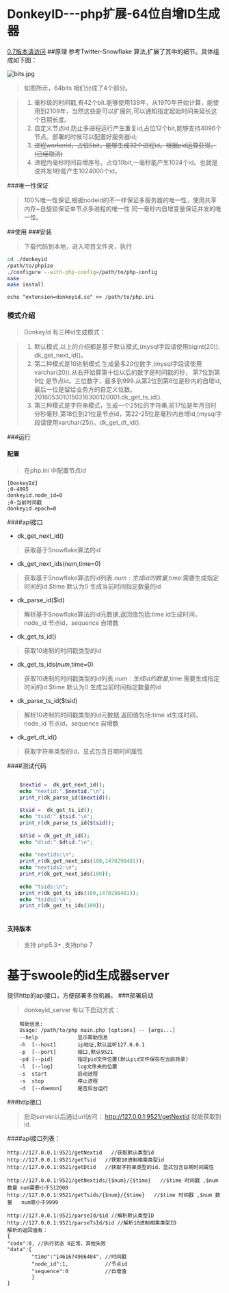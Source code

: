 # DonkeyID---php扩展-64位自增ID生成器
[0.7版本请访问](https://github.com/osgochina/donkeyid/tree/donkeyid-0.7)
##原理
	参考Twitter-Snowflake 算法,扩展了其中的细节。具体组成如下图：
	
![bits.jpg](https://github.com/osgochina/donkeyid/blob/master/doc/bits.png?raw=true)

> 如图所示，64bits 咱们分成了4个部分。

> 1. 毫秒级的时间戳,有42个bit.能够使用139年，从1970年开始计算，能使用到2109年，当然这些是可以扩展的,可以通知指定起始时间来延长这个日期长度。
> 2. 自定义节点id,防止多进程运行产生重复id,占位12个bit,能够支持4096个节点。部署的时候可以配置好服务器id;
> 4. ~~进程workerid，占位5bit，能够生成32个进程id。根据pid运算获得。(已经取消)~~
> 4. 进程内毫秒时间自增序号。占位10bit,一毫秒能产生1024个id。也就是说并发1秒能产生1024000个id。

###唯一性保证
> 100%唯一性保证,根据nodeid的不一样保证多服务器的唯一性，使用共享内存+自旋锁保证单节点多进程的唯一性
> 同一毫秒内自增变量保证并发的唯一性。

##使用
###安装

> 下载代码到本地，进入项目文件夹，执行

```Bash
cd ./donkeyid
/path/to/phpize
./configure --with-php-config=/path/to/php-config
make
make install
```

```Bssh
echo "extension=donkeyid.so" >> /path/to/php.ini
```
### 模式介绍

> DonkeyId 有三种id生成模式：

> 1. 默认模式,以上的介绍都是基于默认模式,(mysql字段请使用bigint(20)). dk_get_next_id()。
> 2. 第二种模式是10进制模式 生成最多20位数字,(mysql字段请使用varchar(20)).从右开始算第十位以后的数字是时间戳的秒，
>    第7位到第9位 是节点id。三位数字，最多到999.从第2位到第6位是秒内的自增id,
>     最后一位是留给业务方的自定义位数。2016053010150316300120001.dk_get_ts_id().
> 3. 第三种模式是字符串模式，生成一个25位的字符串,前17位是年月日时分秒毫秒,第18位到21位是节点id，第22-25位是毫秒内自增id,(mysql字段请使用varchar(25))。dk_get_dt_id().

###运行
#### 配置

> 在php.ini 中配置节点id

```
[DonkeyId]
;0-4095
donkeyid.node_id=0
;0-当前时间戳
donkeyid.epoch=0

```

####api接口

* dk_get_next_id()

> 获取基于Snowflake算法的id

* dk_get_next_ids($num,$time=0)

> 获取基于Snowflake算法的id列表.$num:生成id的数量,$time:需要生成指定时间的id.$time 默认为0 生成当前时间指定数量的id

* dk_parse_id($id)

> 解析基于Snowflake算法的id元数据,返回值包括:time id生成时间，node_id 节点id，sequence 自增数

* dk_get_ts_id()

> 获取10进制的时间戳类型的id

* dk_get_ts_ids($num,$time=0)

> 获取10进制的时间戳类型的id列表.$num:生成id的数量,$time:需要生成指定时间的id.$time 默认为0 生成当前时间指定数量的id

* dk_parse_ts_id($tsid)

> 解析10进制的时间戳类型的id元数据,返回值包括:time id生成时间，node_id 节点id，sequence 自增数

* dk_get_dt_id()

> 获取字符串类型的id，显式包含日期时间属性

####测试代码

```php

    $nextid =  dk_get_next_id();
    echo "nextid:".$nextid."\n";
    print_r(dk_parse_id($nextid));
    
    $tsid =  dk_get_ts_id();
    echo "tsid:".$tsid."\n";
    print_r(dk_parse_ts_id($tsid));
    
    $dtid = dk_get_dt_id();
    echo "dtid:".$dtid."\n";
    
    echo "nextids:\n";
    print_r(dk_get_next_ids(100,1470298401));
    echo "nextids2:\n";
    print_r(dk_get_next_ids(100));
    
    echo "tsids:\n";
    print_r(dk_get_ts_ids(100,1470298401));
    echo "tsids2:\n";
    print_r(dk_get_ts_ids(100));
   
```
#### 支持版本
> 支持 php5.3+ ,支持php 7

# 基于swoole的id生成器server

提供http的api接口，方便部署多台机器。
###部署启动
> donkeyid_server 有以下启动方式：

```
    帮助信息:
    Usage: /path/to/php main.php [options] -- [args...]
    --help             显示帮助信息
    -h  [--host]       ip地址,默认监听127.0.0.1
    -p  [--port]       端口,默认9521
    -pd [--pid]        指定pid文件位置(默认pid文件保存在当前目录)
    -l  [--log]        log文件夹的位置
    -s  start          启动进程
    -s  stop           停止进程
    -d  [--daemon]     是否后台运行
```

###http接口

> 启动server以后通过url访问：
> http://127.0.0.1:9521/getNextid 就能获取到id.

####api接口列表：

```
http://127.0.0.1:9521/getNextid   //获取默认类型id
http://127.0.0.1:9521/getTsid   //获取10进制相乘类型id
http://127.0.0.1:9521/getDtid   //获取字符串类型的id，显式包含日期时间属性

http://127.0.0.1:9521/getNextids/{$num}/{$time}   //$time 时间戳 ,$num 数量 num需要小于512000
http://127.0.0.1:9521/getTsids/{$num}/{$time}   //$time 时间戳 ,$num 数量   num需小于9999

http://127.0.0.1:9521/parseId/$id //解析默认类型ID
http://127.0.0.1:9521/parseTsId/$id //解析10进制相乘类型ID
解析的返回值有：
{
"code":0, //执行状态 0正常，其他失败
"data":{
        "time":"1461674906404", //时间戳
        "node_id":1,            //节点id
        "sequence":0            //自增值
        }
}
```
